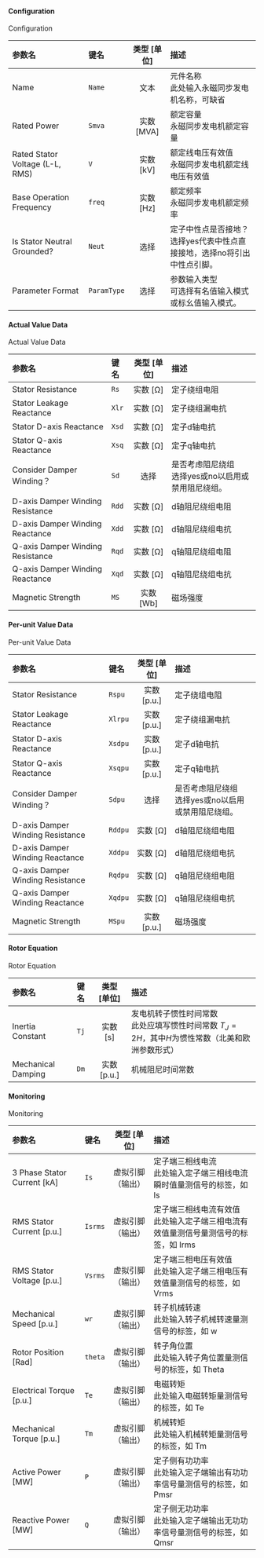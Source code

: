 <!--
DO NOT EDIT THIS FILE DIRECTLY.
This file is generated by tools/comp-docs.js.
All changes will be overwritten by regeneration.
-->

<slot class="model-parameters">

#### Configuration

Configuration

| 参数名 | 键名 | 类型 [单位] | 描述 |
|:------ |:---- |:-----------:|:---- |
| Name | `Name` | 文本 | 元件名称<br/>此处输入永磁同步发电机名称，可缺省 |
| Rated Power | `Smva` | 实数 [MVA] | 额定容量<br/>永磁同步发电机额定容量 |
| Rated Stator Voltage \(L\-L, RMS\) | `V` | 实数 [kV] | 额定线电压有效值<br/>永磁同步发电机额定线电压有效值 |
| Base Operation Frequency | `freq` | 实数 [Hz] | 额定频率<br/>永磁同步发电机额定频率 |
| Is Stator Neutral Grounded? | `Neut` | 选择 | 定子中性点是否接地？<br/>选择yes代表中性点直接接地，选择no将引出中性点引脚。 |
| Parameter Format | `ParamType` | 选择 | 参数输入类型<br/>可选择有名值输入模式或标幺值输入模式。 |

#### Actual Value Data

Actual Value Data

| 参数名 | 键名 | 类型 [单位] | 描述 |
|:------ |:---- |:-----------:|:---- |
| Stator Resistance | `Rs` | 实数 [Ω] | 定子绕组电阻 |
| Stator Leakage Reactance | `Xlr` | 实数 [Ω] | 定子绕组漏电抗 |
| Stator D\-axis Reactance | `Xsd` | 实数 [Ω] | 定子d轴电抗 |
| Stator Q\-axis Reactance | `Xsq` | 实数 [Ω] | 定子q轴电抗 |
| Consider Damper Winding？ | `Sd` | 选择 | 是否考虑阻尼绕组<br/>选择yes或no以启用或禁用阻尼绕组。 |
| D\-axis Damper Winding Resistance | `Rdd` | 实数 [Ω] | d轴阻尼绕组电阻 |
| D\-axis Damper Winding Reactance | `Xdd` | 实数 [Ω] | d轴阻尼绕组电抗 |
| Q\-axis Damper Winding Resistance | `Rqd` | 实数 [Ω] | q轴阻尼绕组电阻 |
| Q\-axis Damper Winding Reactance | `Xqd` | 实数 [Ω] | q轴阻尼绕组电抗 |
| Magnetic Strength | `MS` | 实数 [Wb] | 磁场强度 |

#### Per\-unit Value Data

Per-unit Value Data

| 参数名 | 键名 | 类型 [单位] | 描述 |
|:------ |:---- |:-----------:|:---- |
| Stator Resistance | `Rspu` | 实数 [p\.u\.] | 定子绕组电阻 |
| Stator Leakage Reactance | `Xlrpu` | 实数 [p\.u\.] | 定子绕组漏电抗 |
| Stator D\-axis Reactance | `Xsdpu` | 实数 [p\.u\.] | 定子d轴电抗 |
| Stator Q\-axis Reactance | `Xsqpu` | 实数 [p\.u\.] | 定子q轴电抗 |
| Consider Damper Winding？ | `Sdpu` | 选择 | 是否考虑阻尼绕组<br/>选择yes或no以启用或禁用阻尼绕组。 |
| D\-axis Damper Winding Resistance | `Rddpu` | 实数 [Ω] | d轴阻尼绕组电阻 |
| D\-axis Damper Winding Reactance | `Xddpu` | 实数 [Ω] | d轴阻尼绕组电抗 |
| Q\-axis Damper Winding Resistance | `Rqdpu` | 实数 [Ω] | q轴阻尼绕组电阻 |
| Q\-axis Damper Winding Reactance | `Xqdpu` | 实数 [Ω] | q轴阻尼绕组电抗 |
| Magnetic Strength | `MSpu` | 实数 [p\.u\.] | 磁场强度 |

#### Rotor Equation

Rotor Equation

| 参数名 | 键名 | 类型 [单位] | 描述 |
|:------ |:---- |:-----------:|:---- |
| Inertia Constant | `Tj` | 实数 [s] | 发电机转子惯性时间常数<br/>此处应填写惯性时间常数 $T_J=2H$，其中$H$为惯性常数（北美和欧洲参数形式） |
| Mechanical Damping | `Dm` | 实数 [p\.u\.] | 机械阻尼时间常数 |

#### Monitoring

Monitoring

| 参数名 | 键名 | 类型 [单位] | 描述 |
|:------ |:---- |:-----------:|:---- |
| 3 Phase Stator Current \[kA\] | `Is` | 虚拟引脚（输出） | 定子端三相线电流<br/>此处输入定子端三相线电流瞬时值量测信号的标签，如 Is |
| RMS Stator Current \[p\.u\.\] | `Isrms` | 虚拟引脚（输出） | 定子端三相线电流有效值<br/>此处输入定子端三相电流有效值量测信号量测信号的标签，如 Irms |
| RMS Stator Voltage \[p\.u\.\] | `Vsrms` | 虚拟引脚（输出） | 定子端三相电压有效值<br/>此处输入定子端三相电压有效值量测信号的标签，如 Vrms |
| Mechanical Speed \[p\.u\.\] | `wr` | 虚拟引脚（输出） | 转子机械转速<br/>此处输入转子机械转速量测信号的标签，如 w |
| Rotor Position \[Rad\] | `theta` | 虚拟引脚（输出） | 转子角位置<br/>此处输入转子角位置量测信号的标签，如 Theta |
| Electrical Torque \[p\.u\.\] | `Te` | 虚拟引脚（输出） | 电磁转矩<br/>此处输入电磁转矩量测信号的标签，如 Te |
| Mechanical Torque \[p\.u\.\] | `Tm` | 虚拟引脚（输出） | 机械转矩<br/>此处输入机械转矩量测信号的标签，如 Tm |
| Active Power \[MW\] | `P` | 虚拟引脚（输出） | 定子侧有功功率<br/>此处输入定子端输出有功功率信号量测信号的标签，如 Pmsr |
| Reactive Power \[MW\] | `Q` | 虚拟引脚（输出） | 定子侧无功功率<br/>此处输入定子端输出无功功率信号量测信号的标签，如 Qmsr |


</slot>
